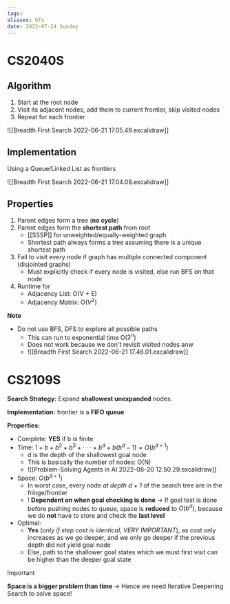```yaml
---
tags: 
aliases: bfs
date: 2022-07-24 Sunday
---
```


# CS2040S

## Algorithm
1. Start at the root node
2. Visit its adjacent nodes, add them to current frontier, skip visited nodes
3. Repeat for each frontier

![[Breadth First Search 2022-06-21 17.05.49.excalidraw]]

## Implementation
Using a Queue/Linked List as frontiers

![[Breadth First Search 2022-06-21 17.04.08.excalidraw]]

## Properties
1. Parent edges form a tree (**no cycle**)
2. Parent edges form the **shortest path** from root
    + [[SSSP]] for unweighted/equally-weighted graph
    + Shortest path always forms a tree assuming there is a unique shortest path
3. Fail to visit every node if graph has multiple connected component (disjointed graphs)
	+ Must explicitly check if every node is visited, else run BFS on that node
4. Runtime for 
	+ Adjacency List: O(V + E)
	+ Adjacency Matrix: O($V^2$)

**Note**
- Do not use BFS, DFS to explore all possible paths
	- This can run to exponential time O($2^n$)
	- Does not work because we don't revisit visited nodes anw
	- ![[Breadth First Search 2022-06-21 17.46.01.excalidraw]]


# CS2109S

**Search Strategy:** Expand **shallowest unexpanded** nodes. 

**Implementation:**  frontier is a **FIFO queue**

**Properties:**

- Complete: **YES** if b is finite 
- Time: $1 + b + b^2 + b^{3} + \cdot\cdot\cdot + b^{d} + b(b^{d}-1)= O(b ^ {d + 1})$ 
	- d is the depth of the shallowest goal node
	- This is basically the number of nodes: O(N)
	- ![[Problem-Solving Agents in AI 2022-08-20 12.50.29.excalidraw]]
- Space: $O(b ^ {d + 1})$ 
	- In worst case, every node *at depth d + 1* of the search tree are in the fringe/frontier
	- ! **Dependent on when goal checking is done** → If goal test is done before pushing nodes to queue, space is **reduced** to $O(b^d)$, because we do **not** have to store and check the **last level**
- Optimal:
	- **Yes** (*only if step cost is identical, VERY IMPORTANT*), as cost only increases as we go deeper, and we only go deeper if the previous depth did not yield goal node
	- Else, path to the shallower goal states which we must first visit can be higher than the deeper goal state

>[!Important]
> **Space is a bigger problem than time** → Hence we need Iterative Deepening Search to solve space!

